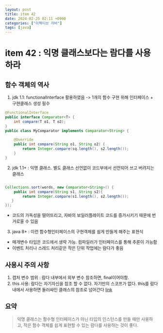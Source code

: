 ```yaml
---
layout: post
title: item 42
date: 2024-02-25 02:11 +0900
categories: ["이펙티브 자바"]
tags: [java]
---
```


# item 42 : 익명 클래스보다는 람다를 사용하라

## 함수 객체의 역사

1. jdk 1.1: functionalInterface 활용하였음 -> 1개의 함수 구현 위해 인터페이스 + 구현클래스 생성 필수
```java
@FunctionalInterface
public interface Comparator<T> {
    int compare(T o1, T o2);
}
public class MyComparator implements Comparator<String> {
    
    @Override
    public int compare(String o1, String o2) {
        return Integer.compare(sq.length(), s2.length());
    }
}
```
2. jdk 1.1+ : 익명 클래스. 별도 클래스 선언없이 코드부에서 선언되어 쓰고 버려지는 클래스
```java

Collections.sort(words, new Comparator<String>() {
	public int compare(String s1, String s2){
     	return Integer.compare(s1.length(), s2.length());
   }
});
```
- 코드의 가독성을 떨어뜨리고, 자바의 보일러플레이트 코드를 증가시키기 때문에 번거로울 수 있음

3. java 8+ : 이런 함수형인터페이스의 구현객체를 쉽게 만들게 해주는 표현식

- 매개변수 타입은 코드에서 생략 가능. 컴파일러가 인터페이스를 통해 추론이 가능함
- 이벤트 처리나 스레드 처리같은 작은 단위 작업에는 람다가 좋음

## 사용시 주의 사항

1. 캡처 변수 범위 : 람다 내부에서 외부 변수 참조하면, final이어야함.
2. this 사용: 람다는 자기자신을 참조 할 수 없다. 자기만의 스코프가 없다. this를 람다 내에서 사용하면 둘러싸인 클래스의 참조로 넘어간다 [link](https://stackoverflow.com/questions/24202236/lambda-this-reference-in-java)

## 요약

> 익명 클래스는 함수형 인터페이스가 아닌 타입의 인스턴스를 만들 때만 사용하고, 작은 함수 객체를 쉽게 표현할 수 있는 람다를 사용하는 것이 좋다.

